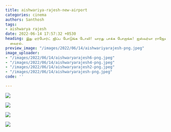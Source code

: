```yaml
---
title: aishwariya-rajesh-new-airport
categories: cinema
authors: Santhosh
tags:
- aishwarya rajesh
date: 2022-06-14 17:57:32 +0530
heading: இது ஏர்போர்ட் ஜிப்ப போடுங்க டோலி! யாரது பாக்க போறாங்க! ஐஸ்வர்யா ராஜேஷ் கிளிக்ஸ்
  வைரல்.
preview_image: "/images/2022/06/14/aishwariyarajesh-png.jpeg"
image_uploader:
- "/images/2022/06/14/aishwaryarajesh6-png.jpeg"
- "/images/2022/06/14/aishwaryarajesh4-png.jpeg"
- "/images/2022/06/14/aishwaryarajesh2-png.jpeg"
- "/images/2022/06/14/aishwaryarajesh-png.jpeg"
code: ''

---
```

![](/images/2022/06/14/aishwaryarajesh2-png.jpeg)

![](/images/2022/06/14/aishwaryarajesh-png.jpeg)

![](/images/2022/06/14/aishwaryarajesh4-png.jpeg)

![](/images/2022/06/14/aishwaryarajesh6-png.jpeg)
